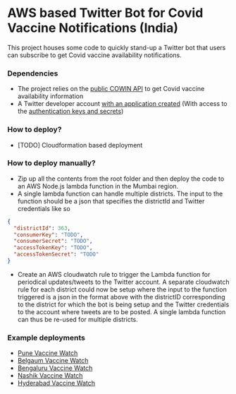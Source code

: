 # AWS based Twitter Bot for Covid Vaccine Notifications (India)

This project houses some code to quickly stand-up a Twitter bot that users can subscribe to get Covid vaccine availability notifications. 

### Dependencies
- The project relies on the [public COWIN API](https://apisetu.gov.in/public/marketplace/api/cowin/cowin-public-v2) to get Covid vaccine availability information
- A Twitter developer account [with an application created](https://developer.twitter.com/en/docs/apps/overview) (With access to the [authentication keys and secrets](https://github.com/snehil/CovidVaccineTwitterBotIndia/blob/main/index.js#L33-L36))

### How to deploy?
- [TODO] Cloudformation based deployment

### How to deploy manually?
- Zip up all the contents from the root folder and then deploy the code to an AWS Node.js lambda function in the Mumbai region. 
- A single lambda function can handle multiple districts. The input to the function should be a json that specifies the districtId and Twitter credentials like so
```json
{
  "districtId": 363,
  "consumerKey": "TODO",
  "consumerSecret": "TODO",
  "accessTokenKey": "TODO",
  "accessTokenSecret": "TODO"
}
```
- Create an AWS cloudwatch rule to trigger the Lambda function for periodical updates/tweets to the Twitter account. A separate cloudwatch rule for each district could now be setup where the input to the function triggered is a json in the format above with the districtID corresponding to the district for which the bot is being setup and the Twitter credentials to the account where tweets are to be posted. A single lambda function can thus be re-used for multiple districts. 

### Example deployments 
- [Pune Vaccine Watch](https://twitter.com/punevaccinewat1) 
- [Belgaum Vaccine Watch](https://twitter.com/BgmVaccineWatch)
- [Bengaluru Vaccine Watch](https://twitter.com/BLRVaccineWatch)
- [Nashik Vaccine Watch](https://twitter.com/nashikvaccinew1)
- [Hyderabad Vaccine Watch](http://bit.ly/HydVaccineWatch)
